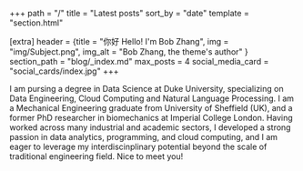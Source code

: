 +++
path = "/"
title = "Latest posts"
sort_by = "date"
template = "section.html"

[extra]
header = {title = "你好 Hello! I'm Bob Zhang", img = "img/Subject.png", img_alt = "Bob Zhang, the theme's author" }
section_path = "blog/_index.md"
max_posts = 4
social_media_card = "social_cards/index.jpg"
+++

I am pursing a degree in Data Science at Duke University, specializing on Data Engineering, Cloud Computing and Natural Language Processing. I am a Mechanical Engineering graduate from University of Sheffield (UK), and a former PhD researcher in biomechanics at Imperial College London. Having worked across many industrial and academic sectors, I developed a strong passion in data analytics, programming, and cloud computing, and I am eager to leverage my interdiscinplinary potential beyond the scale of traditional engineering field. Nice to meet you! 

